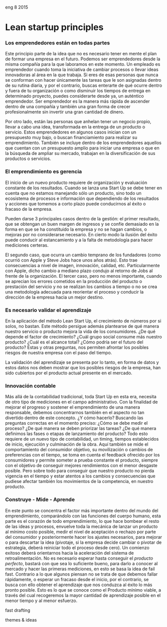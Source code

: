 <permalink>eng</permalink>
<month>8</month>
<year>2015</year>

# Lean startup principles

### Los emprendedores están en todas partes

Este principio parte de la idea que no es necesario tener en mente el plan de formar una
empresa en el futuro. Podemos ser emprendedores desde la misma compañía para la que
laboramos en este momento. Un empleado es emprendedor cuando toma la iniciativa de
cambiar procesos o llevar ideas innovadoras al área en la que trabaja. Si eres de esas
personas que nunca se conforman con hacer únicamente las tareas que le son asignadas
dentro de su rutina diaria, y por el contrario, buscas enterarte de qué ocurre dentro y
fuera de tu organización o como disminuir los tiempos de entrega en determinado
proyecto, puedes considerarte desde ya, un auténtico emprendedor. Ser emprendedor es
la manera más rápida de ascender dentro de una compañía y también una gran forma de
crecer profesionalmente sin invertir una gran cantidad de dinero.

Por otro lado, están las personas que anhelan tener un negocio propio, llevar a cabo una
idea, transformada en la entrega de un producto o servicio. Estos emprendedores en
algunos casos inician con un presupuesto muy bajo, o buscan financiamiento para realizar
su emprendimiento. También se incluye dentro de los emprendedores aquellos que
cuentan con un presupuesto amplio para iniciar una empresa o que en la búsqueda de
ampliar su mercado, trabajan en la diversificación de sus productos o servicios.

### El emprendimiento es gerencia

El inicio de un nuevo producto requiere de organización y evaluación constante de los
resultados. Cuando se lanza una Start Up se debe tener en cuenta que no estamos
manejando sólo un producto, sino todo un ecosistema de procesos e información que
dependiendo de los resultados y acciones que tomemos a corto plazo puede conducirnos
al éxito o fracaso de la empresa.

Pueden darse 3 principales casos dentro de la gestión: el primer resultado, que se
obtengan un buen margen de ingresos y se confíe demasiado en la forma en que se ha
constituido la empresa y no se hagan cambios, o mejoras por no considerarse necesario.
En cierto modo la ilusión del éxito puede conducir al estancamiento y a la falta de
metodología para hacer mediciones certeras.

El segundo caso, que ocurra un cambio temprano de los fundadores (como ocurrió con
Apple y Steve Jobs hace unos años atrás). Esto trae consecuencias a nivel de imagen,
innovación, calidad, etc. Particularmente con Apple, dicho cambio a mediano plazo
condujo al retorno de Jobs al frente de la organización.
El tercer caso, pero no menos importante, cuando se aprecian los errores cometidos en la
producción del producto o prestación del servicio y no se realizan los cambios a tiempo o
no se crea una metodología adecuada para reorientar el proceso y conducir la dirección
de la empresa hacia un mejor destino.

### Es necesario validar el aprendizaje

En la aplicación del método Lean Start Up, el crecimiento de números por si solos, no
bastan. Este método persigue además plantearse de qué manera nuestro servicio o
producto mejora la vida de los consumidores. ¿De qué depende el factor de crecimiento?
¿Cuál grupo social consume más nuestro producto? ¿Cuál es el alcance total? ¿Cómo
podría ser el futuro del producto? Estas y otras preguntas, nos permiten afrontar los
posibles riesgos de nuestra empresa con el paso del tiempo.

La validación del aprendizaje se presenta por lo tanto, en forma de datos y estos datos nos
deben mostrar que los posibles riesgos de la empresa, han sido cubiertos por el producto
actual presente en el mercado.

### Innovación contable

Más allá de la contabilidad tradicional, toda Start Up en esta era, necesita de otro tipo de
mediciones en el campo administrativo. Con la finalidad de mejorar el progreso y sostener
el emprendimiento de una manera responsable, debemos concentrarnos también en el
aspecto no tan divertido dentro de este concepto. ¿Y cómo hacerlo? Buscando las
preguntas correctas en el momento preciso: ¿Cómo se debe medir el proceso? ¿De qué
manera se deben priorizar las tareas? ¿De qué manera definimos las fases o etapas de
lanzamiento del producto? Todo esto requiere de un nuevo tipo de contabilidad, un
timing, tiempos establecidos de inicio, ejecución y culminación de la obra. Aquí también
se mide el comportamiento del consumidor objetivo, su movilización o cambios de
preferencias con el tiempo, se toma en cuenta el feedback ofrecido por los consumidores
y permite someter a prueba constante el producto, siempre con el objetivo de conseguir
mejores rendimientos con el menor desgaste posible. Pero sobre todo para conseguir que
nuestro producto no pierda vigencia en el tiempo y estar atentos a los cambios y
consecuencias que pudiese afectar también los movimientos de la competencia, en
nuestro producto.

### Construye - Mide - Aprende

En este punto se concentra el factor más importante dentro del mundo del
emprendimiento, comparándolo con las funciones del cuerpo humano, esta parte es el
corazón de todo emprendimiento, lo que hace bombear el resto de las ideas y procesos,
envuelve toda la mecánica de lanzar un producto al mínimo costo posible, medir el nivel
de aceptación o rechazo por parte del consumidor y posteriormente hacer los ajustes
necesarios, para mejorar o para descartar la idea (pivotaje, si la empresa decide cambiar o
pivotar de estrategia, deberá reiniciar todo el proceso desde cero). Un comienzo exitoso
deberá orientarnos hacia la aceleración del sistema de retroalimentación. No es necesario
esperar hasta conseguir el *producto perfecto*, bastará con que sea lo suficiente bueno,
para darlo a conocer al mercado y hacer las primeras mediciones, en esto se basa la idea
de fail fast. Contrario a lo que algunos piensan no se trata de que debemos fallar
rápidamente, o esperar un fracaso desde el inicio, por el contrario, se busca con ello
obtener el aprendizaje que nos conduzca al éxito lo más pronto posible. Esto es lo que se
conoce como el Producto mínimo viable, a través del cual recogeremos la mayor cantidad
de aprendizaje posible en el menor tiempo y al menor esfuerzo.



<hidden>fast drafting</hidden>

<hidden>themes & ideas</hidden>

